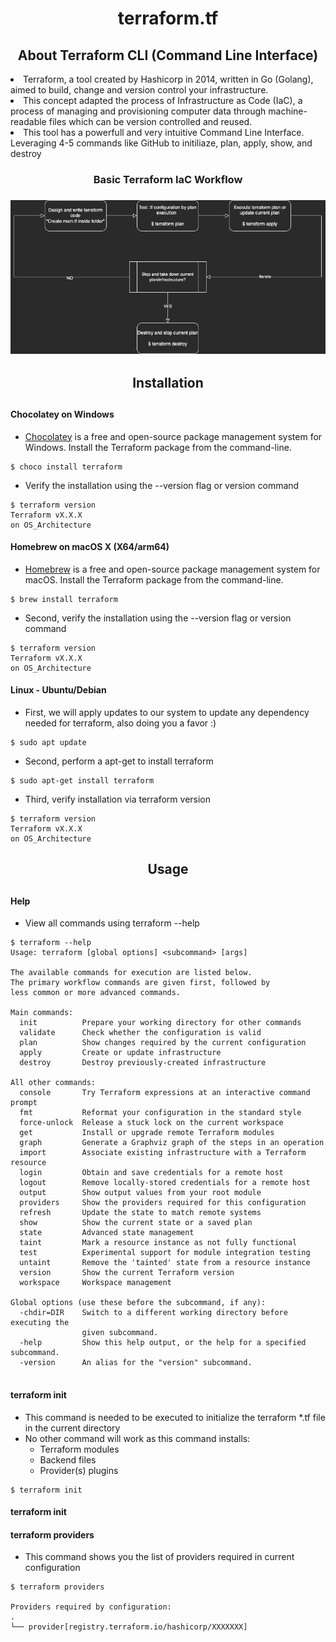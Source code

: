 <center><h1>terraform.tf</center>

<center><h2>About Terraform CLI (Command Line Interface)</h2></center>

<li>Terraform, a tool created by Hashicorp in 2014, written in Go (Golang), aimed to build, change and version control your infrastructure.

<li>This concept adapted the process of Infrastructure as Code (IaC), a process of managing and provisioning computer data through machine-readable files which can be version controlled and reused.

<li>This tool has a powerfull and very intuitive Command Line Interface. Leveraging 4-5 commands like GitHub to initiliaze, plan, apply, show, and destroy</li>
<center>
<h3>Basic Terraform IaC Workflow<h3>

![terraform flow](./designs/flow.png "terraform flow")
</center>
<center><h2>Installation<h2></center>

<h4>Chocolatey on Windows</h4>

* <a href="https://chocolatey.org">Chocolatey</a> is a free and open-source package management system for Windows. Install the Terraform package from the command-line.


```
$ choco install terraform
``` 

* Verify the installation using the --version flag or version command	

```
$ terraform version
Terraform vX.X.X
on OS_Architecture
``` 


<h4>Homebrew on macOS X (X64/arm64)</h4>


* <a href="https://brew.sh">Homebrew</a> is a free and open-source package management system for macOS. Install the Terraform package from the command-line.

```
$ brew install terraform 
``` 

* Second, verify the installation using the --version flag or version command	

```
$ terraform version
Terraform vX.X.X
on OS_Architecture
``` 



<h4>Linux - Ubuntu/Debian</h4>


* First, we will apply updates to our system to update any dependency needed for terraform, also doing you a favor :) 

```
$ sudo apt update
``` 

* Second, perform a apt-get to install terraform

```
$ sudo apt-get install terraform
``` 

* Third, verify installation via terraform version

```
$ terraform version
Terraform vX.X.X
on OS_Architecture
``` 

<center><h2>Usage<h2></center>

<h4>Help</h4>

* View all commands using terraform --help


```
$ terraform --help
Usage: terraform [global options] <subcommand> [args]

The available commands for execution are listed below.
The primary workflow commands are given first, followed by
less common or more advanced commands.

Main commands:
  init          Prepare your working directory for other commands
  validate      Check whether the configuration is valid
  plan          Show changes required by the current configuration
  apply         Create or update infrastructure
  destroy       Destroy previously-created infrastructure

All other commands:
  console       Try Terraform expressions at an interactive command prompt
  fmt           Reformat your configuration in the standard style
  force-unlock  Release a stuck lock on the current workspace
  get           Install or upgrade remote Terraform modules
  graph         Generate a Graphviz graph of the steps in an operation
  import        Associate existing infrastructure with a Terraform resource
  login         Obtain and save credentials for a remote host
  logout        Remove locally-stored credentials for a remote host
  output        Show output values from your root module
  providers     Show the providers required for this configuration
  refresh       Update the state to match remote systems
  show          Show the current state or a saved plan
  state         Advanced state management
  taint         Mark a resource instance as not fully functional
  test          Experimental support for module integration testing
  untaint       Remove the 'tainted' state from a resource instance
  version       Show the current Terraform version
  workspace     Workspace management

Global options (use these before the subcommand, if any):
  -chdir=DIR    Switch to a different working directory before executing the
                given subcommand.
  -help         Show this help output, or the help for a specified subcommand.
  -version      An alias for the "version" subcommand.


```


<h4>terraform init</h4>


* This command is needed to be executed to initialize the terraform *.tf file in the current directory
* No other command will work as this command installs:
	* Terraform modules
	* Backend files 
	* Provider(s) plugins



```
$ terraform init
``` 


<h4>terraform init</h4>


<h4>terraform providers</h4>


* This command shows you the list of providers required in current configuration


```
$ terraform providers

Providers required by configuration:
.
└── provider[registry.terraform.io/hashicorp/XXXXXXX]

``` 


